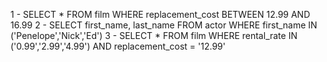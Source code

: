 1 - SELECT * FROM film WHERE  replacement_cost BETWEEN 12.99 AND 16.99
2 - SELECT first_name, last_name FROM actor WHERE first_name IN ('Penelope','Nick','Ed') 
3 - SELECT * FROM film WHERE rental_rate IN ('0.99','2.99','4.99') AND replacement_cost = '12.99'
